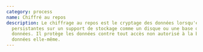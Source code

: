 ```yaml
---
category: process
name: Chiffré au repos
description: Le chiffrage au repos est le cryptage des données lorsqu'elles sont
  persistantes sur un support de stockage comme un disque ou une base de
  données. Il protège les données contre tout accès non autorisé à la base de
  données elle-même.
---
```


